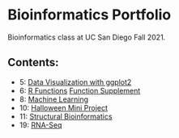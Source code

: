 # Bioinformatics Portfolio

Bioinformatics class at UC San Diego Fall 2021.

## Contents:

- 5: [Data Visualization with ggplot2](https://github.com/PierceWF/bggn213/blob/main/class05/class05.md)
- 6: [R Functions](https://github.com/PierceWF/bggn213/blob/main/class06/class06.md)
          [Function Supplement](https://github.com/PierceWF/bggn213/blob/main/function_supplement/function_supplement.md)
- 8: [Machine Learning](https://github.com/PierceWF/bggn213/blob/main/class08/class08.md)
- 10: [Halloween Mini Project](https://github.com/PierceWF/bggn213/blob/main/class09_mini_project/Candy.md)
- 11: [Structural Bioinformatics](https://github.com/PierceWF/bggn213/blob/main/class11/class11.md)
- 19: [RNA-Seq](https://github.com/PierceWF/bggn213/blob/main/class19/class19.md)
